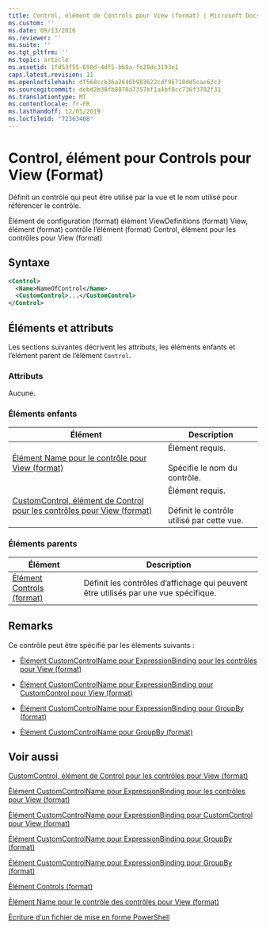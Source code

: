 ```yaml
---
title: Control, élément de Controls pour View (format) | Microsoft Docs
ms.custom: ''
ms.date: 09/13/2016
ms.reviewer: ''
ms.suite: ''
ms.tgt_pltfrm: ''
ms.topic: article
ms.assetid: 1fd53f55-698d-4df5-bb9a-fe28dc3193e1
caps.latest.revision: 11
ms.openlocfilehash: df568ccb36a2646b983622cdf95718dd5cac62c3
ms.sourcegitcommit: debd2b38fb8070a7357bf1a4bf9cc736f3702f31
ms.translationtype: MT
ms.contentlocale: fr-FR
ms.lasthandoff: 12/05/2019
ms.locfileid: "72363468"
---
```

# <a name="control-element-for-controls-for-view--format"></a>Control, élément pour Controls pour View (Format)

Définit un contrôle qui peut être utilisé par la vue et le nom utilisé pour référencer le contrôle.

Élément de configuration (format) élément ViewDefinitions (format) View, élément (format) contrôle l’élément (format) Control, élément pour les contrôles pour View (format)

## <a name="syntax"></a>Syntaxe

```xml
<Control>
  <Name>NameOfControl</Name>
  <CustomControl>...</CustomControl>
</Control>
```

## <a name="attributes-and-elements"></a>Éléments et attributs

Les sections suivantes décrivent les attributs, les éléments enfants et l’élément parent de l’élément `Control`.

### <a name="attributes"></a>Attributs

Aucune.

### <a name="child-elements"></a>Éléments enfants

|Élément|Description|
|-------------|-----------------|
|[Élément Name pour le contrôle pour View (format)](./name-element-for-control-for-controls-for-view-format.md)|Élément requis.<br /><br /> Spécifie le nom du contrôle.|
|[CustomControl, élément de Control pour les contrôles pour View (format)](./customcontrol-element-for-control-for-controls-for-view-format.md)|Élément requis.<br /><br /> Définit le contrôle utilisé par cette vue.|

### <a name="parent-elements"></a>Éléments parents

|Élément|Description|
|-------------|-----------------|
|[Élément Controls (format)](./controls-element-for-view-format.md)|Définit les contrôles d’affichage qui peuvent être utilisés par une vue spécifique.|

## <a name="remarks"></a>Remarks

Ce contrôle peut être spécifié par les éléments suivants :

- [Élément CustomControlName pour ExpressionBinding pour les contrôles pour View (format)](./customcontrolname-element-for-expressionbinding-for-controls-for-view-format.md)

- [Élément CustomControlName pour ExpressionBinding pour CustomControl pour View (format)](./customcontrolname-element-for-expressionbinding-for-customcontrol-for-view-format.md)

- [Élément CustomControlName pour ExpressionBinding pour GroupBy (format)](./customcontrolname-element-for-expressionbinding-for-groupby-format.md)

- [Élément CustomControlName pour GroupBy (format)](./customcontrolname-element-for-groupby-format.md)

## <a name="see-also"></a>Voir aussi

[CustomControl, élément de Control pour les contrôles pour View (format)](./customcontrol-element-for-control-for-controls-for-view-format.md)

[Élément CustomControlName pour ExpressionBinding pour les contrôles pour View (format)](./customcontrolname-element-for-expressionbinding-for-controls-for-view-format.md)

[Élément CustomControlName pour ExpressionBinding pour CustomControl pour View (format)](./customcontrolname-element-for-expressionbinding-for-customcontrol-for-view-format.md)

[Élément CustomControlName pour ExpressionBinding pour GroupBy (format)](./customcontrolname-element-for-expressionbinding-for-groupby-format.md)

[Élément CustomControlName pour ExpressionBinding pour GroupBy (format)](./customcontrolname-element-for-expressionbinding-for-groupby-format.md)

[Élément Controls (format)](./controls-element-for-view-format.md)

[Élément Name pour le contrôle des contrôles pour View (format)](./name-element-for-control-for-controls-for-view-format.md)

[Écriture d’un fichier de mise en forme PowerShell](./writing-a-powershell-formatting-file.md)
